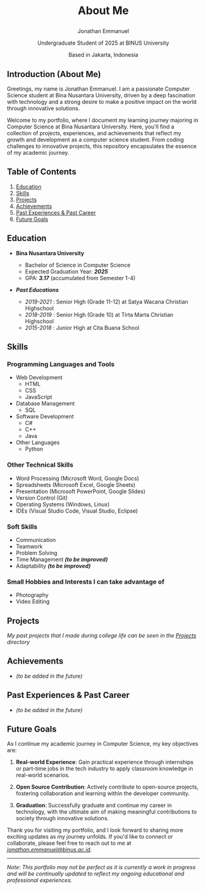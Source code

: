 # <p style="text-align: center;"> About Me </p>
  <p style="text-align: center;"> Jonathan Emmanuel </p>
  <p style="text-align: center;"> Undergraduate Student of 2025 at BINUS University </p>
  <p style="text-align: center;"> Based in Jakarta, Indonesia </p>
  

## Introduction (About Me)
Greetings, my name is Jonathan Emmanuel. I am a passionate Computer Science student at Bina Nusantara University, driven by a deep fascination with technology and a strong desire to make a positive impact on the world through innovative solutions.

Welcome to my portfolio, where I document my learning journey majoring in Computer Science at Bina Nusantara University. Here, you'll find a collection of projects, experiences, and achievements that reflect my growth and development as a computer science student. From coding challenges to innovative projects, this repository encapsulates the essence of my academic journey.

## Table of Contents  
1. [Education](#education)
2. [Skills](#skills)
3. [Projects](#projects)
4. [Achievements](#achievements)
5. [Past Experiences & Past Career](#past-experiences--past-career)
6. [Future Goals](#future-goals)

## Education

- **Bina Nusantara University**
  - Bachelor of Science in Computer Science
  - Expected Graduation Year: ***2025***
  - GPA: ***3.17*** (accumulated from Semester 1-4)

- ***Past Educations***
  - *2019-2021* : Senior High (Grade 11-12) at Satya Wacana Christian Highschool
  - *2018-2019* : Senior High (Grade 10) at Tirta Marta Christian Highschool
  - *2015-2018* : Junior High at Cita Buana School

## Skills

### Programming Languages and Tools

- Web Development
  - HTML
  - CSS
  - JavaScript
- Database Management
  - SQL
- Software Development
  - C#
  - C++
  - Java
- Other Languages
  - Python


### Other Technical Skills

- Word Processing (Microsoft Word, Google Docs)
- Spreadsheets (Microsoft Excel, Google Sheets)
- Presentation (Microsoft PowerPoint, Google Slides)
- Version Control (Git)
- Operating Systems (Windows, Linux)
- IDEs (Visual Studio Code, Visual Studio, Eclipse)

### Soft Skills
- Communication
- Teamwork
- Problem Solving
- Time Management ***(to be improved)***
- Adaptability ***(to be improved)***

### Small Hobbies and Interests I can take advantage of 
- Photography
- Video Editing

## Projects
*My past projects that I made during college life can be seen in the [Projects](./Projects/) directory*

## Achievements
- *(to be added in the future)*

## Past Experiences & Past Career
- *(to be added in the future)*

## Future Goals

As I continue my academic journey in Computer Science, my key objectives are:

1. **Real-world Experience**: Gain practical experience through internships or part-time jobs in the tech industry to apply classroom knowledge in real-world scenarios.

2. **Open Source Contribution**: Actively contribute to open-source projects, fostering collaboration and learning within the developer community.

3. **Graduation**: Successfully graduate and continue my career in technology, with the ultimate aim of making meaningful contributions to society through innovative solutions.

Thank you for visiting my portfolio, and I look forward to sharing more exciting updates as my journey unfolds. If you'd like to connect or collaborate, please feel free to reach out to me at *jonathan.emmanuel@binus.ac.id*.

---

*Note: This portfolio may not be perfect as it is currently a work in progress and will be continually updated to reflect my ongoing educational and professional experiences.*

